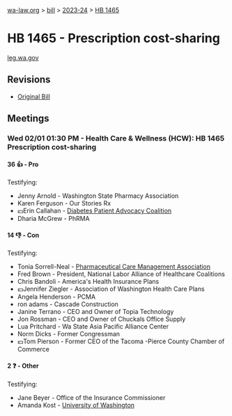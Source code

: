 [wa-law.org](/) > [bill](/bill/) > [2023-24](/bill/2023-24/) > [HB 1465](/bill/2023-24/hb/1465/)

# HB 1465 - Prescription cost-sharing
[leg.wa.gov](https://app.leg.wa.gov/billsummary?BillNumber=1465&Year=2023&Initiative=false)

## Revisions
* [Original Bill](1/)

## Meetings
### Wed 02/01 01:30 PM - Health Care & Wellness (HCW): HB 1465 Prescription cost-sharing
#### 36 👍 - Pro
Testifying:
* Jenny Arnold - Washington State Pharmacy Association
* Karen Ferguson - Our Stories Rx
* 💵Erin Callahan - [Diabetes Patient Advocacy Coalition](/org/diabetes_patient_advocacy_coalition/)
* Dharia McGrew - PhRMA

#### 14 👎 - Con
Testifying:
* Tonia Sorrell-Neal - [Pharmaceutical Care Management Association](/org/pharmaceutical_care_management_association/)
* Fred Brown - President, National Labor Alliance of Healthcare Coalitions
* Chris Bandoli - America's Health Insurance Plans
* 💵Jennifer Ziegler - Association of Washington Health Care Plans
* Angela Henderson - PCMA
* ron adams - Cascade Construction
* Janine Terrano - CEO and Owner of Topia Technology
* Jon Rossman - CEO and Owner of Chuckals Office Supply
* Lua Pritchard - Wa State Asia Pacific Alliance Center
* Norm Dicks - Former Congressman
* 💵Tom Pierson - Former CEO of the Tacoma -Pierce County Chamber of Commerce

#### 2 ❓ - Other
Testifying:
* Jane Beyer - Office of the Insurance Commissioner
* Amanda Kost - [University of Washington](/org/university_of_washington/)
